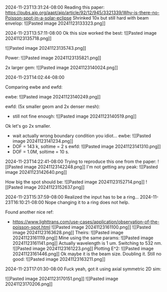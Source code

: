 2024-11-23T13:31:24-08:00
Reading this paper:
https://pubs.aip.org/aapt/ajp/article/92/12/945/3321339/Why-is-there-no-Poisson-spot-in-a-solar-eclipse
Shrinked 10x but still hard with beam envelop:
![[Pasted image 20241123133323.png]]

2024-11-23T13:57:11-08:00
Ok this size worked the best:
![[Pasted image 20241123135718.png]]

![[Pasted image 20241123135743.png]]

Power:
![[Pasted image 20241123135821.png]]

2x larger gem:
![[Pasted image 20241123140024.png]]


2024-11-23T14:02:44-08:00

Comparing ewbe and ewfd:

ewbe:
![[Pasted image 20241123140249.png]]

ewfd: (5x smaller geom and 2x denser mesh):
- still not fine enough:
![[Pasted image 20241123140519.png]]

Ok let's go 2x smaller.
- wait actually wrong boundary condition you idiot...
ewbe:
![[Pasted image 20241123141234.png]]
- DOF = 143 k, soltime = 2 s
ewfd:
![[Pasted image 20241123141310.png]]
- DOF = 1.0M, soltime = 10 s.


2024-11-23T14:22:41-08:00
Trying to reproduce this one from the paper:
![[Pasted image 20241123142248.png]]
I'm not getting any peak:
![[Pasted image 20241123142640.png]]


How big the spot should be:
![[Pasted image 20241123152714.png]]
![[Pasted image 20241123152637.png]]

2024-11-23T15:37:59-08:00
Realized the input has to be a ring...
2024-11-23T16:10:21-08:00
Nope changing it to a ring does not help.

Found another nice ref:
- https://www.lighttrans.com/use-cases/application/observation-of-the-poisson-spot.html
![[Pasted image 20241123161100.png]]
![[Pasted image 20241123163628.png]]
Theirs:
![[Pasted image 20241123161119.png]]
Mine using the same params:
![[Pasted image 20241123161141.png]]
Actually wavelength is 1 um. Switching to 532 nm.
![[Pasted image 20241123161223.png]]
Plotting E^2:
![[Pasted image 20241123161446.png]]
Ok maybe it is the beam size. Doubling it.
Still no good:
![[Pasted image 20241123163211.png]]

2024-11-23T17:01:30-08:00
Fuck yeah, got it using axial symmetric 2D sim:

![[Pasted image 20241123170151.png]]
![[Pasted image 20241123170206.png]]









